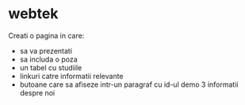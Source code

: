 # webtek

Creati o pagina in care:
- sa va prezentati
- sa includa o poza
- un tabel cu studiile
- linkuri catre informatii relevante
- butoane care sa afiseze intr-un paragraf cu id-ul demo 3 informatii despre noi
